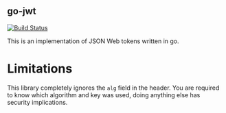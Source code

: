 ## go-jwt

[![Build Status](https://travis-ci.org/danielchatfield/go-jwt.svg)](https://travis-ci.org/danielchatfield/go-jwt)

This is an implementation of JSON Web tokens written in go.

# Limitations

This library completely ignores the `alg` field in the header. You are required
to know which algorithm and key was used, doing anything else has security
implications.
